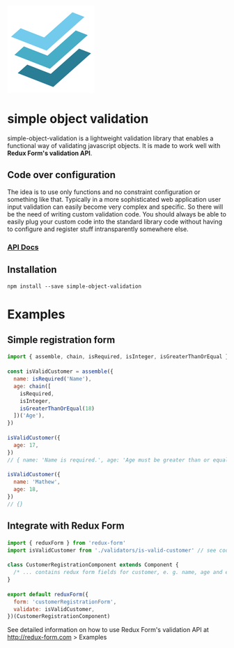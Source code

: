 <img src="https://raw.githubusercontent.com/madcat23/simple-object-validation/master/logo/logo.png" width="200" alt="simple-object-validation">

# simple object validation
simple-object-validation is a lightweight validation library that enables a functional way of validating javascript objects. It is made to work well with **Redux Form's validation API**.

## Code over configuration
The idea is to use only functions and no constraint configuration or something like that. Typically in a more sophisticated web application user input validation can easily become very complex and specific. So there will be the need of writing custom validation code. You should always be able to easily plug your custom code into the standard library code without having to configure and register stuff intransparently somewhere else.

### [API Docs](https://madcat23.github.io/simple-object-validation/)

## Installation

```
npm install --save simple-object-validation
```

# Examples

## Simple registration form

```javascript
import { assemble, chain, isRequired, isInteger, isGreaterThanOrEqual } from 'simple-object-validation'

const isValidCustomer = assemble({
  name: isRequired('Name'),
  age: chain([
    isRequired,
    isInteger,
    isGreaterThanOrEqual(18)
  ])('Age'),
})

isValidCustomer({
  age: 17,
})
// { name: 'Name is required.', age: 'Age must be greater than or equal 18.' }

isValidCustomer({
  name: 'Mathew',
  age: 18,
})
// {}
```

## Integrate with Redux Form

```javascript
import { reduxForm } from 'redux-form'
import isValidCustomer from './validators/is-valid-customer' // see code above

class CustomerRegistrationComponent extends Component {
  /* ... contains redux form fields for customer, e. g. name, age and email */ 
}

export default reduxForm({
  form: 'customerRegistrationForm',
  validate: isValidCustomer,
})(CustomerRegistrationComponent)
```
See detailed information on how to use Redux Form's validation API at http://redux-form.com > Examples
